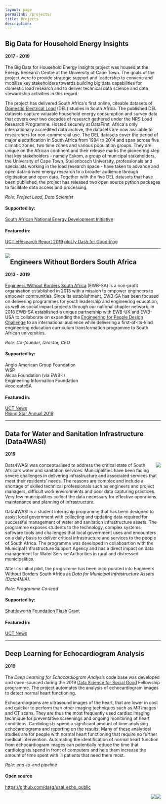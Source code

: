 ```yaml
---
layout: page
permalink: /projects/
title: Projects
description: 
---
```

## Big Data for Household Energy Insights

#### 2017 - 2019  
The Big Data for Household Energy Insights project was housed at the Energy Research Centre at the University of Cape Town. The goals of the project were to provide strategic support and leadership to convene and mobilise key stakeholders towards building big data capabilities for domestic load research and to deliver technical data science and data stewardship activities in this regard.

The project has delivered South Africa's first online, citeable datasets of <a href="https://www.datafirst.uct.ac.za/dataportal/index.php/catalog/DELS" target="_blank">Domestic Electrical Load</a> (DEL) studies in South Africa. The published DEL datasets capture valuable household energy consumption and survey data that covers over two decades of research gathered under the NRS Load Research Programme. Hosted securely at DataFirst, Africa's only internationally accredited data archive, the datasets are now available to researchers for non-commercial use. The DEL datasets cover the period of major electrification in South Africa from 1994 to 2014 and span across five climatic zones, two time zones and various population groups. They are unique on the African continent and their release marks the pioneering step that key stakeholders - namely Eskom, a group of municipal stakeholders, the University of Cape Town, Stellenbosch University, professionals and specialists working in the load research space - have taken to advance and open data-driven energy research to a broader audience through digitisation and open data. Together with the five DEL datasets that have been published, the project has released two open source python packages to facilitate data access and processing.

_Role: Project Lead, Data Scientist_

#### Supported by:  
<a href="https://www.sanedi.org.za/" target="_blank">South African National Energy Development Initiative</a>

#### Featured in:  
<a href="https://www.paperturn-view.com/?pid=NjY66984&v=1.1&p=24">UCT eResearch Report 2019</a>
<a href="https://plot.ly/resources/erc/" target="_blank">plot.ly Dash for Good blog</a>

---

<img class="col half first" style="float: left" src="{{ site.baseurl }}/assets/img/ewbsa_logo.png" >

## Engineers Without Borders South Africa

#### 2013 - 2019  
<a href="https://www.ewbsa.org" target="_blank">Engineers Without Borders South Africa</a> (EWB-SA) is a non-profit organisation established in 2013 with a mission to empower engineers to empower communities. Since its establishment, EWB-SA has been focused on delivering programmes for youth leadership and engineering education, as well as social impact projects through our national chapter network. In 2018 EWB-SA established a unique partnership with EWB-UK and EWB-USA to collaborate on expanding the <a href="https://www.ewb-uk.org/the-work/design-challenges/engineering-for-people-design-challenge/" target="_blank">Engineering for People Design Challenge</a> to an international audience while delivering a first-of-its-kind engineering education curriculum transformation programme to South African universities.

_Role: Co-founder, Director, CEO_  

#### Supported by:   
Anglo American Group Foundation  
WSP  
Alcoa Foundation (via EWB-I)  
Engineering Information Foundation  
\#cocreateSA  

#### Featured in:  
<a href="https://www.news.uct.ac.za/article/-2015-09-28-engineers-who-break-the-mould" target="_blank">UCT News</a>  
<a href="https://issuu.com/risingstarannual/docs/risingstar_annual_2016/48" target="_blank">Rising Star Annual 2016</a>

---

## Data for Water and Sanitation Infrastructure (Data4WASI) 

#### 2019  
<img class="col one first" style="float: right" src="{{ site.baseurl }}/assets/img/2019-06_Data4WASI_impact.png" >

Data4WASI was conceptualised to address the critical state of South Africa's water and sanitation services. Municipalities have been facing severe challenges in delivering infrastructure and associated services that meet their residents' needs. The reasons are complex and include a shortage of skilled technical professionals such as engineers and project managers, difficult work environments and poor data capturing practices. Very few municipalities collect the data necessary for effective operations, maintenance and planning of infrastructure. 

Data4WASI is a student internship programme that has been designed to assist local government with collecting and updating data required for successful management of water and sanitation infrastructure assets. The programme exposes students to the technology, complex systems, software tools and challenges that local government uses and encounters on a daily basis to deliver critical infrastructure and services to the people of South Africa. The programme was developed in collaboartion with the Municipal Infrastructure Support Agency and has a direct impact on data management for Water Service Authorities in rural and distressed municipalities.

After its initial pilot, the programme has been incorporated into Engineers Without Borders South Africa as _Data for Municipal Infrastructure Assets (Data4MIA)_.

_Role: Programme Co-lead_

#### Supported by:
<a href="https://www.shuttleworthfoundation.org/fellows/flash-grants/" target="_blank">Shuttleworth Foundation Flash Grant</a>

#### Featured in: 
<a href="https://www.news.uct.ac.za/article/-2019-08-21-ebe-students-ultimate-community-development-work" target="_blank">UCT News</a>

---

## Deep Learning for Echocardiogram Analysis
#### 2019  

The _Deep Learning for Echocardiogram Analysis_ code base was developed and open-sourced during the 2019 <a href="http://www.dssgfellowship.org/project/increasing_efficiency_heart_function_through_echocardiography/" target="_blank"> Data Science for Social Good</a> Fellowship programme. The project automates the analysis of echocardiogram images to detect normal heart functioning.

Echocardiograms are ultrasound images of the heart, that are lower in cost and quicker to perform than other imaging techniques such as MR images and CT scans. They are thus the most frequently used cardiac imaging technique for preventative screenings and ongoing monitoring of heart conditions. Cardiologists spend a significant amount of time analysing echocardiograms and reporting on the results. Many of these analytical studies are for people with normal heart functioning that require no further medical intervention. Automating the identification of normal heart function from echocardiogram images can potentially reduce the time that cardiologists spend in front of computers and help them increase the amount of time spent with ill patients that need them most.

_Role: end-to-end pipeline_

#### Open source  
<a href="https://github.com/dssg/usal_echo_public" target="_blank">https://github.com/dssg/usal_echo_public</a>

<img class="col half first" style="float: right" src="{{ site.baseurl }}/assets/img/automated_echo_analysis_future.jpg" >
<img class="col half first" style="float: right" src="{{ site.baseurl }}/assets/img/cardiologist_journey_2.jpg" >

